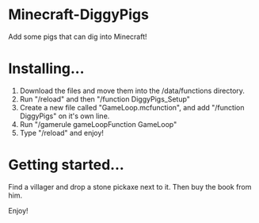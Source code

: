 # Minecraft-DiggyPigs
Add some pigs that can dig into Minecraft!


# Installing...

1) Download the files and move them into the <path to world>/data/functions directory.
2) Run "/reload" and then "/function DiggyPigs_Setup"
3) Create a new file called "GameLoop.mcfunction", and add "/function DiggyPigs" on it's own line.
4) Run "/gamerule gameLoopFunction GameLoop"
5) Type "/reload" and enjoy!

# Getting started...

Find a villager and drop a stone pickaxe next to it.
Then buy the book from him.

Enjoy!
